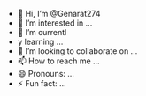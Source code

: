 - 👋 Hi, I’m @Genarat274
- 👀 I’m interested in ...
- 🌱 I’m currentl
- y learning ...
- 💞️ I’m looking to collaborate on ...
- 📫 How to reach me ...
- 😄 Pronouns: ...
- ⚡ Fun fact: ...

<!---
Genarat274/Genarat274 is a ✨ special ✨ repository because its `README.md` (this file) appears on your GitHub profile.
You can click the Preview link to take a look at your changes.
--->
